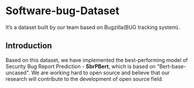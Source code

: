 # Software-bug-Dataset
It’s a dataset built by our team based on Bugzilla(BUG tracking system).
## Introduction
Based on this dataset, we have implemented the best-performing model of Security Bug Report Prediction -  **SbrPBert**, which is based on "Bert-base-uncased". We are working hard to open source and believe that our research will contribute to the development of open source field.
